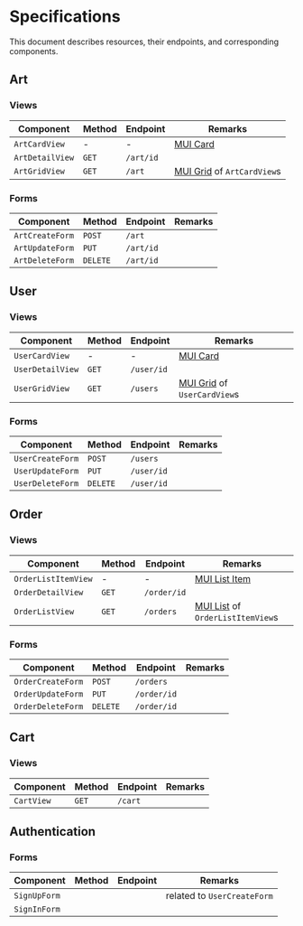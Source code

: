 # Specifications
This document describes resources, their endpoints, and corresponding components.

## Art

### Views
| Component | Method | Endpoint | Remarks |
| --------- | ------ | -------- | ------  |
| `ArtCardView` | - | - | [MUI Card](https://mui.com/components/cards/) |
| `ArtDetailView` |  `GET` | `/art/id` |  |
| `ArtGridView` | `GET` | `/art` | [MUI Grid](https://mui.com/components/grid/) of `ArtCardView`s |

### Forms
| Component | Method | Endpoint | Remarks |
| --------- | ------ | -------- | ------  |
| `ArtCreateForm` | `POST` | `/art` |  |
| `ArtUpdateForm` |  `PUT` | `/art/id` |  |
| `ArtDeleteForm` | `DELETE` | `/art/id` |  |

## User

### Views
| Component | Method | Endpoint | Remarks |
| --------- | ------ | -------- | ------  |
| `UserCardView` | - | - | [MUI Card](https://mui.com/components/cards/) |
| `UserDetailView` |  `GET` | `/user/id` |  |
| `UserGridView` | `GET` | `/users` | [MUI Grid](https://mui.com/components/grid/) of `UserCardView`s |

### Forms
| Component | Method | Endpoint | Remarks |
| --------- | ------ | -------- | ------  |
| `UserCreateForm` | `POST` | `/users` |  |
| `UserUpdateForm` |  `PUT` | `/user/id` |  |
| `UserDeleteForm` | `DELETE` | `/user/id` |  |

## Order

### Views

| Component | Method | Endpoint | Remarks |
| --------- | ------ | -------- | ------  |
| `OrderListItemView` | - | - | [MUI List Item](https://mui.com/api/list-item/) |
| `OrderDetailView` |  `GET` | `/order/id` |  |
| `OrderListView` | `GET` | `/orders` | [MUI List](https://mui.com/components/lists/) of `OrderListItemView`s |

### Forms
| Component | Method | Endpoint | Remarks |
| --------- | ------ | -------- | ------  |
| `OrderCreateForm` | `POST` | `/orders` |  |
| `OrderUpdateForm` |  `PUT` | `/order/id` |  |
| `OrderDeleteForm` | `DELETE` | `/order/id` |  |

## Cart

### Views
| Component | Method | Endpoint | Remarks |
| --------- | ------ | -------- | ------  |
| `CartView` | `GET` | `/cart` |  |

## Authentication
### Forms
| Component | Method | Endpoint | Remarks |
| --------- | ------ | -------- | ------  |
| `SignUpForm` | | | related to `UserCreateForm` |
| `SignInForm` | | |  |
